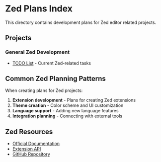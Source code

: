 # Zed Plans Index

This directory contains development plans for Zed editor related projects.

## Projects

### General Zed Development
- [TODO List](TODO.md) - Current Zed-related tasks

## Common Zed Planning Patterns

When creating plans for Zed projects:

1. **Extension development** - Plans for creating Zed extensions
2. **Theme creation** - Color scheme and UI customization
3. **Language support** - Adding new language features
4. **Integration planning** - Connecting with external tools

## Zed Resources

- [Official Documentation](https://zed.dev/docs)
- [Extension API](https://zed.dev/docs/extensions)
- [GitHub Repository](https://github.com/zed-industries/zed)